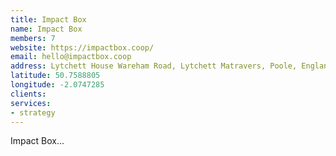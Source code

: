 ```yaml
---
title: Impact Box
name: Impact Box
members: 7
website: https://impactbox.coop/
email: hello@impactbox.coop
address: Lytchett House Wareham Road, Lytchett Matravers, Poole, England, BH16 6FA
latitude: 50.7588805 
longitude: -2.0747285
clients: 
services: 
- strategy
---
```


Impact Box... 
